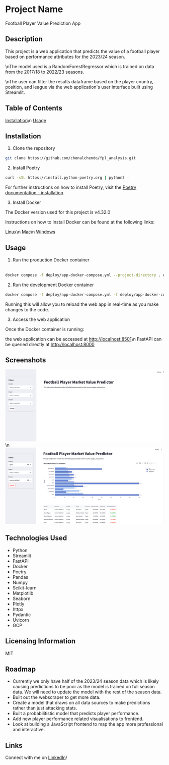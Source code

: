 # Project Name

Football Player Value Prediction App

## Description

This project is a web application that predicts the value of a football player based on performance attributes for the 2023/24 season.

\nThe model used is a RandomForestRegressor which is trained on data from the 2017/18 to 2022/23 seasons.

\nThe user can filter the results dataframe based on the player country, position, and league via the web application's user interface built using Streamlit.

## Table of Contents

[Installation](#installation)\n
[Usage](#usage)

## Installation

1. Clone the repository

```bash
git clone https://github.com/chonalchendo/fpl_analysis.git
```

2. Install Poetry

```bash
curl -sSL https://install.python-poetry.org | python3 -
```

For further instructions on how to install Poetry, visit the [Poetry documentation - installation](https://python-poetry.org/docs/#installing-with-the-official-installer).

3. Install Docker

The Docker version used for this project is v4.32.0

Instructions on how to install Docker can be found at the following links:

[Linux](https://docs.docker.com/desktop/install/linux-install/)\n
[Mac](https://docs.docker.com/desktop/install/mac-install/)\n
[Windows](https://docs.docker.com/desktop/install/windows-install/)

## Usage

1. Run the production Docker container

```bash

docker compose -f deploy/app-docker-compose.yml --project-directory . up --build
```

2. Run the development Docker container

```bash
docker compose -f deploy/app-docker-compose.yml -f deploy/app-docker-compose.local.yml --project-directory . up --build
```

Running this will allow you to reload the web app in real-time as you make changes to the code.

3. Access the web application

Once the Docker container is running:

the web application can be accessed at [http://localhost:8501](http://localhost:8501)\n
FastAPI can be queried directly at [http://localhost:8000](http://localhost:8000)

## Screenshots

![Landing Page](./images/fpl_greeting_page.png)\n
![Predictions Page](./images/fpl_query_result.png)

## Technologies Used

- Python
- Streamlit
- FastAPI
- Docker
- Poetry
- Pandas
- Numpy
- Scikit-learn
- Matplotlib
- Seaborn
- Plotly
- httpx
- Pydantic
- Uvicorn
- GCP

## Licensing Information

MIT

## Roadmap

- Currently we only have half of the 2023/24 season data which is likely causing predictions to be poor as the model is trained on full season data. We will need to update the model with the rest of the season data.
- Built out the webscraper to get more data.
- Create a model that draws on all data sources to make predictions rather than just attacking stats.
- Built a probabilitistic model that predicts player performance.
- Add new player performance related visualisations to frontend.
- Look at building a JavaScript frontend to map the app more professional and interactive.

## Links

Connect with me on [LinkedIn](https://www.linkedin.com/in/conal-henderson-4128631b6/)!

